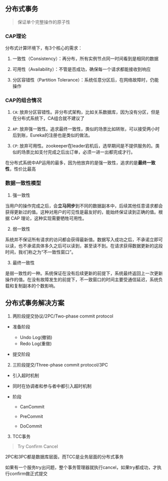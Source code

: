## 分布式事务

> 保证单个完整操作的原子性

### CAP理论

分布式计算环境下，有3个核心的需求：

1. 一致性（Consistency）：再分布，所有实例节点同一时间看到是相同的数据

2. 可用性（Availability）：不管是否成功，确保每一个请求都能接收到响应

3. 分区容错性（Partition Tolerance）：系统任意分区后，在网络故障时，仍能操作

### CAP的组合情况

1. ```CA```: 放弃分区容错性。非分布式架构，比如关系数据库，因为没有分区，但是在分布式系统下，CA组合就不建议了

2. ```AP```: 放弃强一致性。追求最终一致性，类似的场景比如转账，可以接受两小时后到账，Eureka的注册也是类似的做法。 

3. ```CP```: 放弃可用性。zookeeper在leader宕机后，选举期间是不提供服务的。类似的场景比如支付完成之后出订单，必须一进一出都完成才行。 

在分布式系统中AP运用的最多，因为他放弃的是强一致性，追求的是**最终一致性**，性价比最高


### 数据一致性模型

1. 强一致性

当用户的操作完成之后，会**立马同步**到不同的数据副本中，后续其他任意请求都会获得更新过的值。这种对用户的可见性是最友好的，能始终保证读到正确的值。根据 CAP 理论，这种实现需要牺牲可用性。


2. 弱一致性

系统并不保证所有请求的访问都会获得最新值。数据写入成功之后，不承诺立即可以读，也不承诺具体多久之后可以读到，甚至读不到。在请求获得数据更新的这段时间，我i们称之为“不一致性窗口”。

3. 最终一致性

是弱一致性的一种。系统保证在没有后续更新的前提下，系统最终返回上一次更新操作的值。在没有故障发生的前提下，不一致窗口的时间主要受通信延迟，系统负载和复制副本的个数影响。

## 分布式事务解决方案

1.  两阶段提交协议/2PC/Two-phase commit protocol

* 准备阶段
    * Undo Log(撤销)
    * Redo Log(重做)

* 提交阶段


2. 三阶段提交/Three-phase commit protocol/3PC

* 引入超时机制

* 同时在协调者和参与者中都引入超时机制

* 阶段
    * CanCommit

    * PreCommit

    * DoCommit

3. TCC事务

> Try Confirm Cancel

2PC和3PC都是数据库层面，而TCC是业务层面的分布式事务

如果有一个服务try出问题，整个事务管理器就执行cancel，如果try都成功，才执行confirm做正式提交

